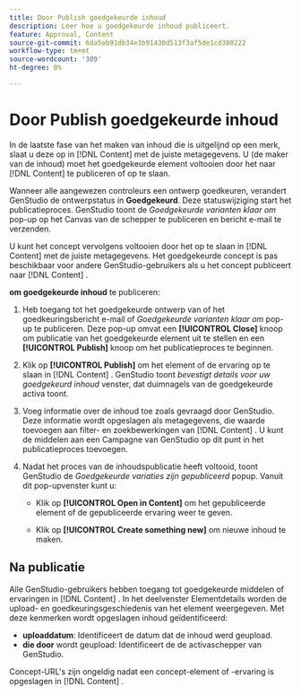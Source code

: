 ```yaml
---
title: Door Publish goedgekeurde inhoud
description: Leer hoe u goedgekeurde inhoud publiceert.
feature: Approval, Content
source-git-commit: 6da5eb91db34e3b91430d513f3af5de1cd380222
workflow-type: tm+mt
source-wordcount: '309'
ht-degree: 0%

---
```



# Door Publish goedgekeurde inhoud

In de laatste fase van het maken van inhoud die is uitgelijnd op een merk, slaat u deze op in [!DNL Content] met de juiste metagegevens. U (de maker van de inhoud) moet het goedgekeurde element voltooien door het naar [!DNL Content] te publiceren of op te slaan.

Wanneer alle aangewezen controleurs een ontwerp goedkeuren, verandert GenStudio de ontwerpstatus in **Goedgekeurd**. Deze statuswijziging start het publicatieproces.  GenStudio toont de _Goedgekeurde varianten klaar om_ pop-up op het Canvas van de schepper te publiceren en bericht e-mail te verzenden.

U kunt het concept vervolgens voltooien door het op te slaan in [!DNL Content] met de juiste metagegevens. Het goedgekeurde concept is pas beschikbaar voor andere GenStudio-gebruikers als u het concept publiceert naar [!DNL Content] .

**om goedgekeurde inhoud** te publiceren:

1. Heb toegang tot het goedgekeurde ontwerp van of het goedkeuringsbericht e-mail of _Goedgekeurde varianten klaar om_ pop-up te publiceren. Deze pop-up omvat een **[!UICONTROL Close]** knoop om publicatie van het goedgekeurde element uit te stellen en een **[!UICONTROL Publish]** knoop om het publicatieproces te beginnen.

1. Klik op **[!UICONTROL Publish]** om het element of de ervaring op te slaan in [!DNL Content] . GenStudio toont _bevestigt details voor uw goedgekeurd inhoud_ venster, dat duimnagels van de goedgekeurde activa toont.

1. Voeg informatie over de inhoud toe zoals gevraagd door GenStudio. Deze informatie wordt opgeslagen als metagegevens, die waarde toevoegen aan filter- en zoekbewerkingen van [!DNL Content] . U kunt de middelen aan een Campagne van GenStudio op dit punt in het publicatieproces toevoegen.

1. Nadat het proces van de inhoudspublicatie heeft voltooid, toont GenStudio de _Goedgekeurde variaties zijn gepubliceerd_ popup. Vanuit dit pop-upvenster kunt u:

   * Klik op **[!UICONTROL Open in Content]** om het gepubliceerde element of de gepubliceerde ervaring weer te geven.

   * Klik op **[!UICONTROL Create something new]** om nieuwe inhoud te maken.

## Na publicatie

Alle GenStudio-gebruikers hebben toegang tot goedgekeurde middelen of ervaringen in [!DNL Content] . In het deelvenster Elementdetails worden de upload- en goedkeuringsgeschiedenis van het element weergegeven. Met deze kenmerken wordt opgeslagen inhoud geïdentificeerd:

* **uploaddatum**: Identificeert de datum dat de inhoud werd geupload.
* **die door** wordt geupload: Identificeert de de activaschepper van GenStudio.

Concept-URL&#39;s zijn ongeldig nadat een concept-element of -ervaring is opgeslagen in [!DNL Content] .

